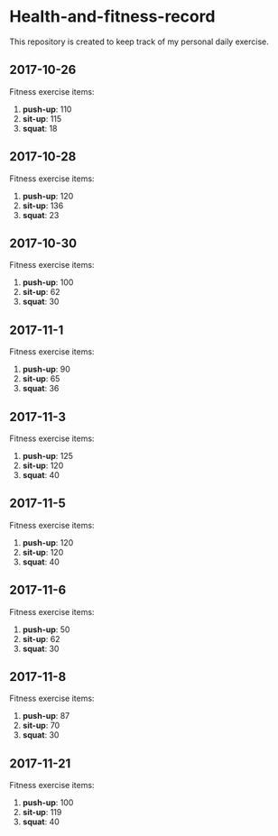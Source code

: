 # Health-and-fitness-record
This repository is created to keep track of my personal daily exercise.


## 2017-10-26
Fitness exercise items:
1. __push-up__: 110  
2. __sit-up__:  115  
3. __squat__:   18   


## 2017-10-28
Fitness exercise items:
1. __push-up__: 120  
2. __sit-up__:  136
3. __squat__:   23  


## 2017-10-30
Fitness exercise items:
1. __push-up__: 100  
2. __sit-up__:  62  
3. __squat__:   30


## 2017-11-1
Fitness exercise items:
1. __push-up__: 90  
2. __sit-up__:  65  
3. __squat__:   36


## 2017-11-3
Fitness exercise items:
1. __push-up__: 125  
2. __sit-up__:  120  
3. __squat__:   40


## 2017-11-5
Fitness exercise items:
1. __push-up__: 120  
2. __sit-up__:  120  
3. __squat__:   40


## 2017-11-6
Fitness exercise items:
1. __push-up__: 50
2. __sit-up__:  62  
3. __squat__:   30


## 2017-11-8
Fitness exercise items:
1. __push-up__: 87
2. __sit-up__:  70  
3. __squat__:   30


## 2017-11-21
Fitness exercise items:
1. __push-up__: 100
2. __sit-up__:  119  
3. __squat__:   40
